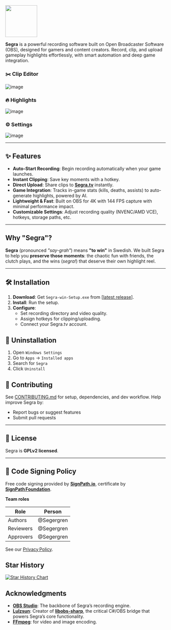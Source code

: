 <img height="100" src="https://cdn.segra.tv/icon.png"/>

**Segra** is a powerful recording software built on Open Broadcaster Software (OBS), designed for gamers and content creators. Record, clip, and upload gameplay highlights effortlessly, with smart automation and deep game integration.

### ✂️ Clip Editor

![image](https://github.com/user-attachments/assets/beed0524-35f1-48be-9dd8-c2455959d2f9)

### 🔥 Highlights

![image](https://github.com/user-attachments/assets/481cc9fa-3efb-412d-b668-8be7d11b9851)


### ⚙️ Settings

![image](https://github.com/user-attachments/assets/de300431-1b63-4ed2-a022-110f8f828d1a)


---

## ✨ Features  
- **Auto-Start Recording**: Begin recording automatically when your game launches.  
- **Instant Clipping**: Save key moments with a hotkey.
- **Direct Upload**: Share clips to **[Segra.tv](https://segra.tv)** instantly.  
- **Game Integration**: Tracks in-game stats (kills, deaths, assists) to auto-generate highlights, powered by AI.  
- **Lightweight & Fast**: Built on OBS for 4K with 144 FPS capture with minimal performance impact.  
- **Customizable Settings**: Adjust recording quality (NVENC/AMD VCE), hotkeys, storage paths, etc.

---

## Why "Segra"?  
**Segra** (pronounced *"say-grah"*) means **"to win"** in Swedish. We built Segra to help you **preserve those moments**: the chaotic fun with friends, the clutch plays, and the wins (*segra!*) that deserve their own highlight reel.  

---

## 🛠 Installation
1. **Download**: Get `Segra-win-Setup.exe` from [[latest release](https://github.com/Segergren/Segra/releases/latest)].  
2. **Install**: Run the setup.  
3. **Configure**:  
   - Set recording directory and video quality.  
   - Assign hotkeys for clipping/uploading.  
   - Connect your Segra.tv account.  

## 🔄 Uninstallation
1. Open `Windows Settings`
2. Go to `Apps` -> `Installed apps`
3. Search for `Segra`
4. Click `Uninstall`

## 🤝 Contributing  
See [CONTRIBUTING.md](CONTRIBUTING.md) for setup, dependencies, and dev workflow.
Help improve Segra by:  
- Report bugs or suggest features  
- Submit pull requests

---

## 📜 License  
Segra is **GPLv2 licensed**.  

---

## 🔐 Code Signing Policy
Free code signing provided by **[SignPath.io](https://signpath.io)**, certificate by **[SignPath Foundation](https://signpath.org)**.

**Team roles**

| Role      | Person |
|-----------|--------|
| Authors   | @Segergren |
| Reviewers | @Segergren |
| Approvers | @Segergren |

See our [Privacy Policy](https://segra.tv/privacy).

## Star History

<a href="https://www.star-history.com/#Segergren/Segra&Date">
 <picture>
   <source media="(prefers-color-scheme: dark)" srcset="https://api.star-history.com/svg?repos=Segergren/Segra&type=Date&theme=dark" />
   <source media="(prefers-color-scheme: light)" srcset="https://api.star-history.com/svg?repos=Segergren/Segra&type=Date" />
   <img alt="Star History Chart" src="https://api.star-history.com/svg?repos=Segergren/Segra&type=Date" />
 </picture>
</a>

## Acknowledgments  
- **[OBS Studio](https://obsproject.com)**: The backbone of Segra’s recording engine.  
- [**Lulzsun**](https://github.com/lulzsun): Creator of **[libobs-sharp](https://github.com/lulzsun/libobs-sharp)**, the critical C#/OBS bridge that powers Segra’s core functionality. 
- **[FFmpeg](https://github.com/FFmpeg/FFmpeg)**: for video and image encoding.  
